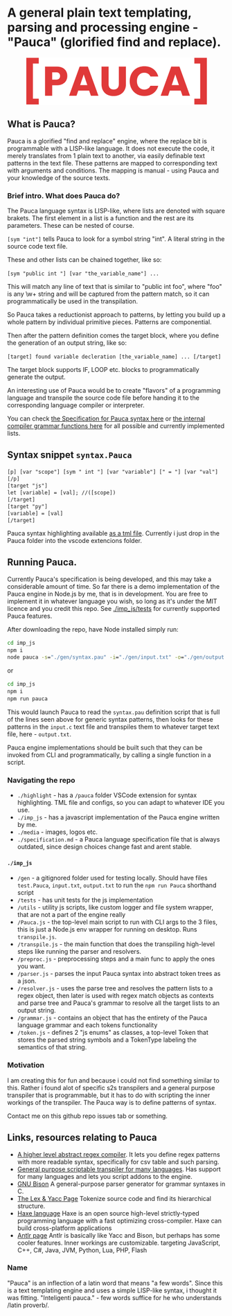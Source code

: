 # A general plain text templating, parsing and processing engine - "Pauca" (glorified find and replace).

<p align="center"><img src="./media/pauca%20logo.png"/></p>

## What is Pauca?
Pauca is a glorified "find and replace" engine, where the replace bit is programmable with a LISP-like language. It does not execute the code, it merely translates from 1 plain text to another, via easily definable text patterns in the text file. These patterns are mapped to corresponding text with arguments and conditions. The mapping is manual - using Pauca and your knowledge of the source texts.

### Brief intro. What does Pauca do?

The Pauca language syntax is LISP-like, where lists are denoted with square brakets. The first element in a list is a function and the rest are its parameters. These can be nested of course.

``[sym "int"]`` tells Pauca to look for a symbol string "int". A literal string in the source code text file.

These and other lists can be chained together, like so:

``[sym "public int "] [var "the_variable_name"] ...``

This will match any line of text that is similar to "public int foo", where "foo" is any \w+ string and will be captured from the pattern match, so it can programmatically be used in the transpilation.

So Pauca takes a reductionist approach to patterns, by letting you build up a whole pattern by individual primitive pieces. Patterns are componential.

Then after the pattern definition comes the target block, where you define the generation of an output string, like so:

``[target] found variable decleration [the_variable_name] ... [/target]``

The target block supports IF, LOOP etc. blocks to programmatically generate the output.

An interesting use of Pauca would be to create "flavors" of a programming language and transpile the source code file before handing it to the corresponding language compiler or interpreter.

You can check [the Specification for Pauca syntax here](./specification.md) or [the internal compiler grammar functions here](./imp_js/grammar.js) for all possible and currently implemented lists.

## Syntax snippet ``syntax.Pauca``

```
[p] [var "scope"] [sym " int "] [var "variable"] [" = "] [var "val"] [/p]
[target "js"]
let [variable] = [val]; //([scope])
[/target]
[target "py"]
[variable] = [val]
[/target]
```

Pauca syntax highlighting available [as a tml file](./highlight/).
Currently i just drop in the Pauca folder into the vscode extencions folder.

## Running Pauca.

Currently Pauca's specification is being developed, and this may take a considerable amount of time. So far there is a demo implementation of the Pauca engine in Node.js by me, that is in development. You are free to implement it in whatever language you wish, so long as it's under the MIT licence and you credit this repo. See [./imp_js/tests](./imp_js/tests) for currently supported Pauca features.

After downloading the repo, have Node installed simply run:

```bat
cd imp_js
npm i
node pauca -s="./gen/syntax.pau" -i="./gen/input.txt" -o="./gen/output.txt" -v=true
```

or

```bat
cd imp_js
npm i
npm run pauca
```

This would launch Pauca to read the `syntax.pau` definition script that is full of the lines seen above for generic syntax patterns, then looks for these patterns in the `input.c` text file and transpiles them to whatever target text file, here - `output.txt`.

Pauca engine implementations should be built such that they can be invoked from CLI and programmatically, by calling a single function in a script.

### Navigating the repo

* `./highlight` - has a `/pauca` folder VSCode extension for syntax highlighting. TML file and configs, so you can adapt to whatever IDE you use.
* `./imp_js` - has a javascript implementation of the Pauca engine written by me.
* `./media` - images, logos etc.
* `./specification.md` - a Pauca language specification file that is always outdated, since design choices change fast and arent stable.

#### `./imp_js`

* `/gen` - a gitignored folder used for testing locally. Should have files `test.Pauca`, `input.txt`, `output.txt` to run the `npm run Pauca` shorthand script
* `/tests` - has unit tests for the js implementation
* `/utils` - utility js scripts, like custom logger and file system wrapper, that are not a part of the engine really
* `/Pauca.js` - the top-level main script to run with CLI args to the 3 files, this is just a Node.js env wrapper for running on desktop. Runs `transpile.js`.
* `/transpile.js` - the main function that does the transpiling high-level steps like running the parser and resolvers.
* `/preproc.js` - preprocessing steps and a main func to apply the ones you want.
* `/parser.js` - parses the input Pauca syntax into abstract token trees as a json.
* `/resolver.js` - uses the parse tree and resolves the pattern lists to a regex object, then later is used with regex match objects as contexts and parse tree and Pauca's grammar to resolve all the target lists to an output string.
* `/grammar.js` - contains an object that has the entirety of the Pauca language grammar and each tokens functionality
* `/token.js` - defines 2 "js enums" as classes, a top-level Token that stores the parsed string symbols and a TokenType labeling the semantics of that string. 

### Motivation

I am creating this for fun and because i could not find something similar to this. Rather i found alot of specific s2s transpilers and a general purpose transpiler that is programmable, but it has to do with scripting the inner workings of the transpiler. The Pauca way is to define patterns of syntax.

Contact me on this github repo issues tab or something.

## Links, resources relating to Pauca

* [A higher level abstract regex compiler](https://github.com/Ruminat/Asq-Server). It lets you define regex patterns with more readable syntax, specifically for csv table and such parsing.
* [General purpose scriptable transpiler for many languages](https://awesomeopensource.com/project/jarble/transpiler). Has support for many languages and lets you script addons to the engine.
* [GNU Bison](https://www.gnu.org/software/bison/) A general-purpose parser generator for grammar syntaxes in C.
* [The Lex & Yacc Page](http://dinosaur.compilertools.net/) Tokenize source code and find its hierarchical structure.
* [Haxe language](https://haxe.org/) Haxe is an open source high-level strictly-typed programming language with a fast optimizing cross-compiler. Haxe can build cross-platform applications 
* [Antlr page](https://www.antlr.org/) Antlr is basically like Yacc and Bison, but perhaps has some cooler features. Inner workings are customizable. 
targeting JavaScript, C++, C#, Java, JVM, Python, Lua, PHP, Flash

### Name

"Pauca" is an inflection of a latin word that means "a few words". Since this is a text templating engine and uses a simple LISP-like syntax, i thought it was fitting. "Inteligenti pauca." - few words suffice for he who understands /latin proverb/.
